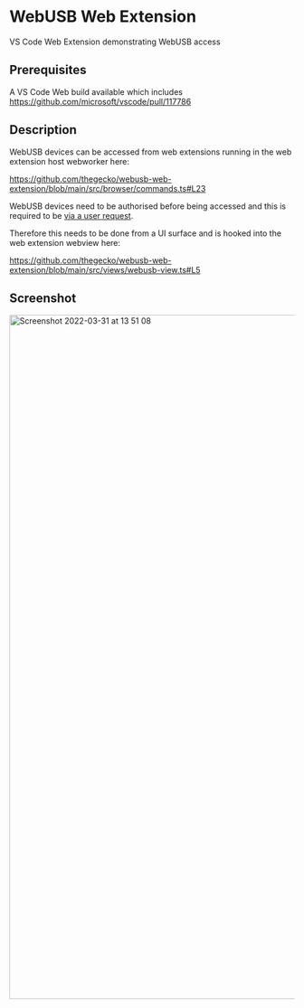 # WebUSB Web Extension

VS Code Web Extension demonstrating WebUSB access

## Prerequisites

A VS Code Web build available which includes https://github.com/microsoft/vscode/pull/117786

## Description

WebUSB devices can be accessed from web extensions running in the web extension host webworker here:

https://github.com/thegecko/webusb-web-extension/blob/main/src/browser/commands.ts#L23

WebUSB devices need to be authorised before being accessed and this is required to be [via a user request](https://web.dev/usb/#user-gesture-required).

Therefore this needs to be done from a UI surface and is hooked into the web extension webview here:

https://github.com/thegecko/webusb-web-extension/blob/main/src/views/webusb-view.ts#L5

## Screenshot

<img width="1211" alt="Screenshot 2022-03-31 at 13 51 08" src="https://user-images.githubusercontent.com/61341/161058912-85171f70-7c86-42f0-862b-29a7e014cf92.png">


